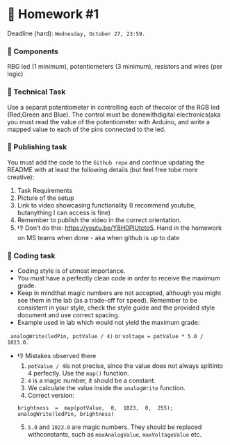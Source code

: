 
# :partying_face:	 Homework #1 
Deadline (hard):  ```Wednesday, October 27, 23:59.```

### :maple_leaf: Components 
RBG led (1 minimum), potentiometers (3 minimum), resistors and wires (per logic)

### :maple_leaf: Technical Task 
Use a separat potentiometer in controlling each of thecolor of the RGB led (Red,Green and Blue). The control must be donewithdigital electronics(aka you must read the value of the potentiometer with Arduino, and write a mapped value to each of the pins connected to the led.

### :maple_leaf: Publishing task
You must add the code to the ```Github repo``` and continue updating the README with at least the following details (but feel free tobe more creative):
  1.  Task Requirements
  2.  Picture of the setup
  3.  Link to video showcasing functionality (I recommend youtube,  butanything I can access is fine)
  4.  Remember to publish the video in the correct orientation.  
  5.  :thumbsdown: Don’t do this:  https://youtu.be/Y8H0PlUtcto5. Hand in the homework on MS teams when done - aka when github is up to date

### :maple_leaf: Coding task
- Coding style is of utmost importance. 
- You must have a perfectly clean code in order to receive the maximum grade. 
- Keep in mindthat magic numbers are not accepted, although you might see them in the lab (as a trade-off for speed).  Remember to be consistent in your style, check  the  style  guide  and  the  provided  style  document  and  use  correct spacing. 
- Example used in lab which would not yield the maximum grade:  

``` analogWrite(ledPin, potValue / 4)``` or ```voltage = potValue * 5.0 / 1023.0.```

- :thumbsdown: Mistakes observed there
    1.  ```potValue / 4```is not precise, since the value does not always splitinto 4 perfectly.  Use the ```map()``` function.
    2.  ```4``` is a magic number, it should be a constant.
    3.  We calculate the value inside the ```analogWrite``` function.
    4.  Correct  version: 
    ```
    brightness  =  map(potValue,  0,  1023,  0,  255);
    analogWrite(ledPin, brightness)
    ```
    5.  ```5.0```  and  ```1023.0```  are  magic  numbers.   They  should  be  replaced  withconstants, such as ```maxAnalogValue```, ```maxVoltageValue``` etc.
